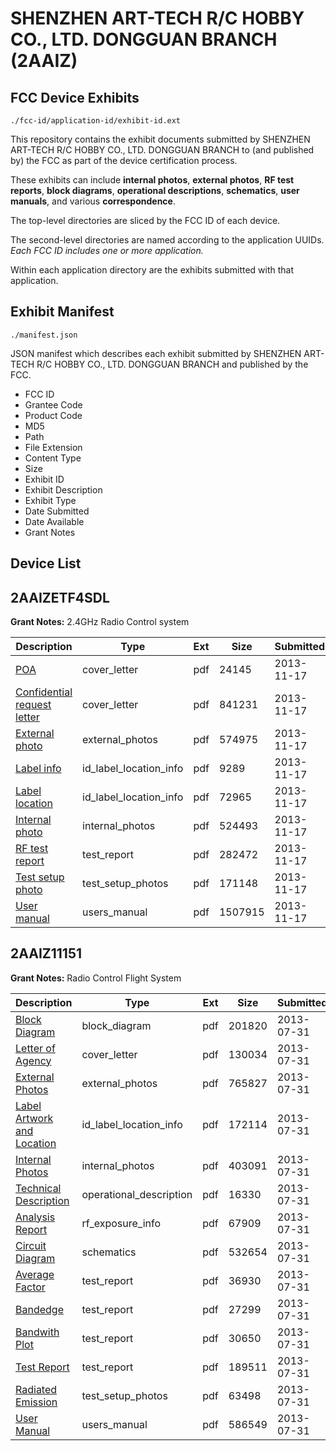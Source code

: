 # SHENZHEN ART-TECH R/C HOBBY CO., LTD. DONGGUAN BRANCH (2AAIZ)
## FCC Device Exhibits

```
./fcc-id/application-id/exhibit-id.ext
```

This repository contains the exhibit documents submitted by SHENZHEN ART-TECH R/C HOBBY CO., LTD. DONGGUAN BRANCH to (and published by) the FCC as part of the device certification process.

These exhibits can include **internal photos**, **external photos**, **RF test reports**, **block diagrams**, **operational descriptions**, **schematics**, **user manuals**, and various **correspondence**.

The top-level directories are sliced by the FCC ID of each device.

The second-level directories are named according to the application UUIDs. *Each FCC ID includes one or more application.*

Within each application directory are the exhibits submitted with that application. 

## Exhibit Manifest

```
./manifest.json
```

JSON manifest which describes each exhibit submitted by SHENZHEN ART-TECH R/C HOBBY CO., LTD. DONGGUAN BRANCH and published by the FCC.

- FCC ID
- Grantee Code
- Product Code
- MD5
- Path
- File Extension
- Content Type
- Size
- Exhibit ID
- Exhibit Description
- Exhibit Type
- Date Submitted
- Date Available
- Grant Notes

## Device List
## 2AAIZETF4SDL
**Grant Notes:** 2.4GHz Radio Control system

| Description | Type | Ext | Size | Submitted | Available |
| ----------- | ---- | --- | ---- | --------- | --------- |
| [POA](2AAIZETF4SDL/36f516fd6d3aa4710aa7a47839a62ecd/2120880.pdf) | cover_letter | pdf | 24145 | 2013-11-17 | 2013-11-17 |
| [Confidential request letter](2AAIZETF4SDL/36f516fd6d3aa4710aa7a47839a62ecd/2120881.pdf) | cover_letter | pdf | 841231 | 2013-11-17 | 2013-11-17 |
| [External photo](2AAIZETF4SDL/36f516fd6d3aa4710aa7a47839a62ecd/2120887.pdf) | external_photos | pdf | 574975 | 2013-11-17 | 2013-11-17 |
| [Label info](2AAIZETF4SDL/36f516fd6d3aa4710aa7a47839a62ecd/2120889.pdf) | id_label_location_info | pdf | 9289 | 2013-11-17 | 2013-11-17 |
| [Label location](2AAIZETF4SDL/36f516fd6d3aa4710aa7a47839a62ecd/2120890.pdf) | id_label_location_info | pdf | 72965 | 2013-11-17 | 2013-11-17 |
| [Internal photo](2AAIZETF4SDL/36f516fd6d3aa4710aa7a47839a62ecd/2120888.pdf) | internal_photos | pdf | 524493 | 2013-11-17 | 2013-11-17 |
| [RF test report](2AAIZETF4SDL/36f516fd6d3aa4710aa7a47839a62ecd/2120885.pdf) | test_report | pdf | 282472 | 2013-11-17 | 2013-11-17 |
| [Test setup photo](2AAIZETF4SDL/36f516fd6d3aa4710aa7a47839a62ecd/2120886.pdf) | test_setup_photos | pdf | 171148 | 2013-11-17 | 2013-11-17 |
| [User manual](2AAIZETF4SDL/36f516fd6d3aa4710aa7a47839a62ecd/2120891.pdf) | users_manual | pdf | 1507915 | 2013-11-17 | 2013-11-17 |
## 2AAIZ11151
**Grant Notes:** Radio Control Flight System

| Description | Type | Ext | Size | Submitted | Available |
| ----------- | ---- | --- | ---- | --------- | --------- |
| [Block Diagram](2AAIZ11151/61f078a83d7a182b46094b451926f1bc/2030002.pdf) | block_diagram | pdf | 201820 | 2013-07-31 | 2013-07-31 |
| [Letter of Agency](2AAIZ11151/61f078a83d7a182b46094b451926f1bc/2029999.pdf) | cover_letter | pdf | 130034 | 2013-07-31 | 2013-07-31 |
| [External Photos](2AAIZ11151/61f078a83d7a182b46094b451926f1bc/2030009.pdf) | external_photos | pdf | 765827 | 2013-07-31 | 2013-07-31 |
| [Label Artwork and Location](2AAIZ11151/61f078a83d7a182b46094b451926f1bc/2030010.pdf) | id_label_location_info | pdf | 172114 | 2013-07-31 | 2013-07-31 |
| [Internal Photos](2AAIZ11151/61f078a83d7a182b46094b451926f1bc/2030011.pdf) | internal_photos | pdf | 403091 | 2013-07-31 | 2013-07-31 |
| [Technical Description](2AAIZ11151/61f078a83d7a182b46094b451926f1bc/2030001.pdf) | operational_description | pdf | 16330 | 2013-07-31 | 2013-07-31 |
| [Analysis Report](2AAIZ11151/61f078a83d7a182b46094b451926f1bc/2030012.pdf) | rf_exposure_info | pdf | 67909 | 2013-07-31 | 2013-07-31 |
| [Circuit Diagram](2AAIZ11151/61f078a83d7a182b46094b451926f1bc/2030003.pdf) | schematics | pdf | 532654 | 2013-07-31 | 2013-07-31 |
| [Average Factor](2AAIZ11151/61f078a83d7a182b46094b451926f1bc/2030004.pdf) | test_report | pdf | 36930 | 2013-07-31 | 2013-07-31 |
| [Bandedge](2AAIZ11151/61f078a83d7a182b46094b451926f1bc/2030005.pdf) | test_report | pdf | 27299 | 2013-07-31 | 2013-07-31 |
| [Bandwith Plot](2AAIZ11151/61f078a83d7a182b46094b451926f1bc/2030006.pdf) | test_report | pdf | 30650 | 2013-07-31 | 2013-07-31 |
| [Test Report](2AAIZ11151/61f078a83d7a182b46094b451926f1bc/2030007.pdf) | test_report | pdf | 189511 | 2013-07-31 | 2013-07-31 |
| [Radiated Emission](2AAIZ11151/61f078a83d7a182b46094b451926f1bc/2030008.pdf) | test_setup_photos | pdf | 63498 | 2013-07-31 | 2013-07-31 |
| [User Manual](2AAIZ11151/61f078a83d7a182b46094b451926f1bc/2030000.pdf) | users_manual | pdf | 586549 | 2013-07-31 | 2013-07-31 |

